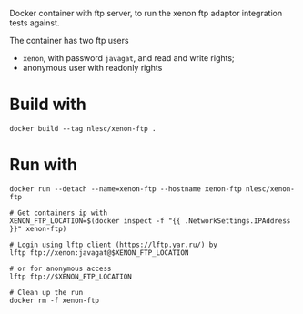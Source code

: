 Docker container with ftp server, to run the xenon ftp adaptor integration
tests against.

The container has two ftp users

- ``xenon``, with password ``javagat``, and read and write rights;
- anonymous user with readonly rights

# Build with

```
docker build --tag nlesc/xenon-ftp .
```

# Run with

```
docker run --detach --name=xenon-ftp --hostname xenon-ftp nlesc/xenon-ftp

# Get containers ip with
XENON_FTP_LOCATION=$(docker inspect -f "{{ .NetworkSettings.IPAddress }}" xenon-ftp)

# Login using lftp client (https://lftp.yar.ru/) by
lftp ftp://xenon:javagat@$XENON_FTP_LOCATION

# or for anonymous access
lftp ftp://$XENON_FTP_LOCATION

# Clean up the run
docker rm -f xenon-ftp

```
